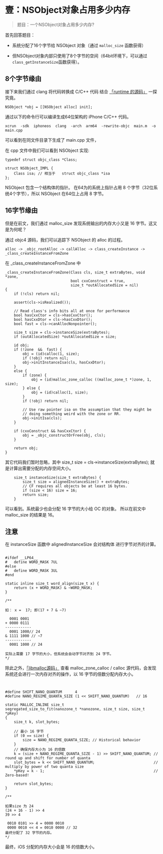 # 壹：NSObject对象占用多少内存

> 题目：一个NSObject对象占用多少内存?


首先回答题目：

- 系统分配了16个字节给 NSObject 对象（通过 `malloc_size` 函数获得）
- 但NSObject对象内部只使用了8个字节的空间（64bit环境下，可以通过`class_getInstanceSize`函数获得）。

## 8个字节缘由

接下来我们通过 clang 将代码转换成 C/C++ 代码 结合 [「runtime 的源码」](https://opensource.apple.com/tarballs/objc4/) 一探究竟。


```
NSObject *obj = [[NSObject alloc] init];
```

通过以下的命令行可以编译生成64位架构的 iPhone C/C++ 代码。

```
xcrun  -sdk  iphoneos  clang  -arch  arm64  -rewrite-objc  main.m  -o  main.cpp
```

可以看到在同文件目录下生成了 main.cpp 文件，

在 cpp 文件中我们可以看到 NSObject 实现:

```
typedef struct objc_class *Class;

struct NSObject_IMPL {
	Class isa; // 相当于   struct objc_class *isa
};

```

NSObject 包含一个结构体的指针。 在64为的系统上指针占用 8 个字节（32位系统4个字节），所以 NSObject 在64位上占用 8 字节。


## 16字节缘由

但是在前文，我们通过 malloc_size 发现系统输出的内存大小又是 16 字节。这又是为何呢？ 

通过 objc4 源码，我们可以追踪下 NSObject 的 alloc 的过程。

```
alloc -> _objc_rootAlloc -> callAlloc -> class_createInstance -> _class_createInstanceFromZone
```

在 _class_createInstanceFromZone 中

```
_class_createInstanceFromZone(Class cls, size_t extraBytes, void *zone, 
                              bool cxxConstruct = true, 
                              size_t *outAllocatedSize = nil)
{
    if (!cls) return nil;

    assert(cls->isRealized());

    // Read class's info bits all at once for performance
    bool hasCxxCtor = cls->hasCxxCtor();
    bool hasCxxDtor = cls->hasCxxDtor();
    bool fast = cls->canAllocNonpointer();

    size_t size = cls->instanceSize(extraBytes);
    if (outAllocatedSize) *outAllocatedSize = size;

    id obj;
    if (!zone  &&  fast) {
        obj = (id)calloc(1, size);
        if (!obj) return nil;
        obj->initInstanceIsa(cls, hasCxxDtor);
    } 
    else {
        if (zone) {
            obj = (id)malloc_zone_calloc ((malloc_zone_t *)zone, 1, size);
        } else {
            obj = (id)calloc(1, size);
        }
        if (!obj) return nil;

        // Use raw pointer isa on the assumption that they might be 
        // doing something weird with the zone or RR.
        obj->initIsa(cls);
    }

    if (cxxConstruct && hasCxxCtor) {
        obj = _objc_constructOrFree(obj, cls);
    }

    return obj;
}

```
其它代码我们暂时忽略，其中 size_t size = cls->instanceSize(extraBytes); 就是计算出需要分配的内存空间大小。

```
    size_t instanceSize(size_t extraBytes) {
        size_t size = alignedInstanceSize() + extraBytes;
        // CF requires all objects be at least 16 bytes.
        if (size < 16) size = 16;
        return size;
    }
```

可以看到。系统最少也会分配 16 字节的大小给 OC 的对象。 所以在前文中 malloc_size 的结果是 16。

## 注意

在 instanceSize  函数中 alignedInstanceSize 会对结构体 进行字节对齐的计算。

```

#ifdef __LP64__
#   define WORD_MASK 7UL
#else
#   define WORD_MASK 3UL
#end

static inline size_t word_align(size_t x) {
    return (x + WORD_MASK) & ~WORD_MASK;
}

/**

如： x =  17; 即(17 + 7 & ~7)
 
  0001 0001
+ 0000 0111
------------
  0001 1000// 24
& 1111 1000 // ~7 
------------
  0001 1000 // 24
  
实际上需要 17 字节的大小，但系统会自动字节对齐到 24 字节。
*/

```

除此之外，[「libmalloc源码」](https://opensource.apple.com/tarballs/libmalloc/) 查看 malloc_zone_calloc / calloc 源代码，会发现系统还会进行一次内存对齐的操作，以 16 字节的倍数分配内存大小。

```


#define SHIFT_NANO_QUANTUM		4
#define NANO_REGIME_QUANTA_SIZE	(1 << SHIFT_NANO_QUANTUM)	// 16

static MALLOC_INLINE size_t
segregated_size_to_fit(nanozone_t *nanozone, size_t size, size_t *pKey)
{
	size_t k, slot_bytes;
	
	// 最小 16 字节
	if (0 == size) { 
		size = NANO_REGIME_QUANTA_SIZE; // Historical behavior
	}
	// 确保内存大小为 16 的倍数
	k = (size + NANO_REGIME_QUANTA_SIZE - 1) >> SHIFT_NANO_QUANTUM; // round up and shift for number of quanta
	slot_bytes = k << SHIFT_NANO_QUANTUM;							// multiply by power of two quanta size
	*pKey = k - 1;													// Zero-based!

	return slot_bytes;
}

/**

如果size 为 24 
(24 + 16 - 1) >> 4
39 >> 4

 0010 0101 >> 4 = 0000 0010
 0000 0010 << 4 = 0010 0000 // 32
最终分配了 32 字节的内存。
*/
```

最终，iOS 分配的内存大小会是 16 的倍数大小。